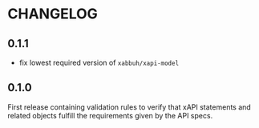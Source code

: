 CHANGELOG
=========

0.1.1
-----

* fix lowest required version of `xabbuh/xapi-model`

0.1.0
-----

First release containing validation rules to verify that xAPI statements and
related objects fulfill the requirements given by the API specs.
